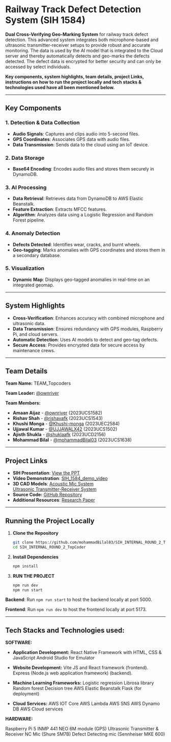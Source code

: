# Railway Track Defect Detection System (SIH 1584)

**Dual Cross-Verifying Geo-Marking System** for railway track defect detection. This advanced system integrates both microphone-based and ultrasonic transmitter-receiver setups to provide robust and accurate monitoring. The data is used by the AI model that is integrated to the Cloud server and thereby automatically detects and geo-marks the defects detected. The defect data is encrypted for better security and can only be accessed by select individuals. 

**Key components, system highlights, team details, project Links, instructions on how to run the project locally and tech stacks & technologies used have all been mentioned below.**

----------------------------------------------------------------
## Key Components

### 1. Detection & Data Collection
- **Audio Signals**: Captures and clips audio into 5-second files.
- **GPS Coordinates**: Associates GPS data with audio files.
- **Data Transmission**: Sends data to the cloud using an IoT device.

### 2. Data Storage
- **Base64 Encoding**: Encodes audio files and stores them securely in DynamoDB.

### 3. AI Processing
- **Data Retrieval**: Retrieves data from DynamoDB to AWS Elastic Beanstalk.
- **Feature Extraction**: Extracts MFCC features.
- **Algorithm**: Analyzes data using a Logistic Regression and Random Forest pipeline.

### 4. Anomaly Detection
- **Defects Detected**: Identifies wear, cracks, and burnt wheels.
- **Geo-tagging**: Marks anomalies with GPS coordinates and stores them in a secondary database.

### 5. Visualization
- **Dynamic Map**: Displays geo-tagged anomalies in real-time on an integrated geomap.

--------------------------------------
## System Highlights
- **Cross-Verification**: Enhances accuracy with combined microphone and ultrasonic data.
- **Data Transmission**: Ensures redundancy with GPS modules, Raspberry Pi, and cloud servers.
- **Automatic Detection**: Uses AI models to detect and geo-tag defects.
- **Secure Access**: Provides encrypted data for secure access by maintenance crews.
-----------------------------------------------------------------------------------------
## Team Details

**Team Name:** TEAM_Topcoders

**Team Leader:** [@ownriver](https://github.com/ownriver)

**Team Members:**
- **Amaan Aijaz** - [@ownriver](https://github.com/ownriver) (2023UCS1582)
- **Rishav Shah** - [@rishavafk](https://github.com/rishavafk) (2023UCS1543)
- **Khushi Monga** - [@Khushi-monga](https://github.com/Khushi-monga) (2023UEC2584)
- **Ujjawal Kumar** - [@UJJAWALX42](https://github.com/UJJAWALX42) (2023UCS1502)
- **Ajisth Shukla** - [@shuklaafk](https://github.com/shuklaafk) (2023UCD2156)
- **Mohammad Bilal** - [@mohammadBilal03](https://github.com/mohammadBilal03) (2023UCS1638)
----------------------------------------------------------------
## Project Links

- **SIH Presentation**: [View the PPT](https://github.com/ownriver/SIH_INTERNAL_ROUND_2_Topcoders/blob/main/SIH_PPT_Topcoders.pdf)
- **Video Demonstration**: [SIH_1584_demo_video](https://www.youtube.com/watch?v=EWoAHoAi5wI)
- **3D CAD Models**: [Acoustic Mic System](https://www.tinkercad.com/things/2UOgYSBc0pL-acoustic-mic-aux-mic-geo-tracking-defect-detection-system?sharecode=t7Cl9CB0puufQ7OUfeHj0PJhTP1noBdmY2DmjV8xogA)             
                     [Ultrasonic Transmitter-Receiver System](https://www.tinkercad.com/things/jlbW1u8U0sm-ultrasonic-transmitter-receiver-defect-detection-verifying-syst?sharecode=IHqeQRYft3Sh_H7vds6x2g0W31OGxgIXeP10PK3jnBs)
- **Source Code:** [GitHub Repository](https://github.com/mohammadBilal03/SIH_INTERNAL_ROUND_2_TopCoder)
- **Additional Resources**: [Research Paper](https://www.researchgate.net/publication/354632818_A_Novel_Approach_to_Railway_Track_Faults_Detection_Using_Acoustic_Analysis)
-----------------------------------------------------------------


## Running the Project Locally

1. **Clone the Repository**

   ```bash
   git clone https://github.com/mohammadBilal03/SIH_INTERNAL_ROUND_2_TopCoder.git
   cd SIH_INTERNAL_ROUND_2_TopCoder

2. **Install Dependencies**

    ```bash
   npm install

3. **RUN THE PROJECT**
    ```bash
   npm run dev
    npm run start

 **Backend**: Run `npm run start` to host the backend locally at port 5000.
 
 **Frontend**: Run `npm run dev` to host the frontend locally at port 5173.

 ----------------------------------------------------------------------------------------------------------------------------------------------------

 ## Tech Stacks and Technologies used:

 **SOFTWARE:**

- **Application Development:**
React Native Framework with HTML, CSS & JavaScript
Android Studio for Emulator

- **Website Development:**
Vite JS and React framework (frontend).
Express (Node.js web application framework) (backend).

- **Machine Learning Frameworks:**
Logistic regression
Librosa library
Random forest
Decision tree
AWS Elastic Beanstalk
Flask (for deployment)

- **Cloud Services:**
AWS IOT Core
AWS Lambda
AWS SNS
AWS Dynamo DB
AWS Cloud services

**HARDWARE:**

Raspberry Pi 5
INMP 441
NEO 6M module (GPS)
Ultrasonic Transmitter & Receiver
NC Mic (Shure SM7B)
Defect Detecting mic (Sennheiser MKE 600)

